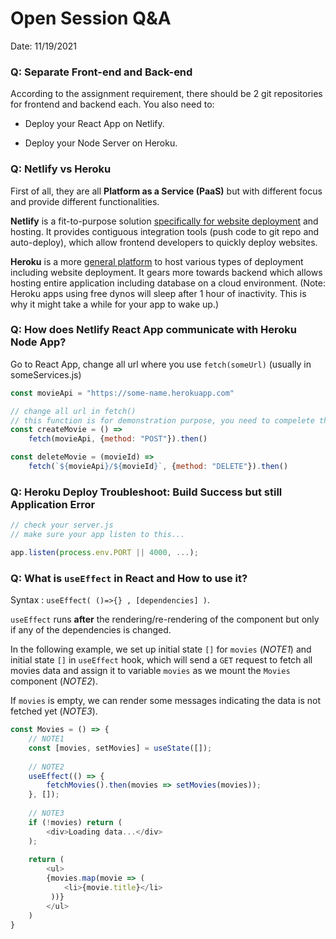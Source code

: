 # Open Session Q&A

Date: 11/19/2021

### Q: Separate Front-end and Back-end 

According to the assignment requirement, there should be 2 git repositories for frontend and backend each. You also need to:

+ Deploy your React App on Netlify.

+ Deploy your Node Server on Heroku.

### Q: Netlify vs Heroku

First of all, they are all **Platform as a Service (PaaS)** but with different focus and provide different functionalities.

**Netlify** is a fit-to-purpose solution <u>specifically for website deployment</u> and hosting. It provides contiguous integration tools (push code to git repo and auto-deploy), which allow frontend developers to quickly deploy websites. 

**Heroku** is a more <u>general platform</u> to host various types of deployment including website deployment. It gears more towards backend which allows hosting entire application including database on a cloud environment. (Note: Heroku apps using free dynos will sleep after 1 hour of inactivity. This is why it might take a while for your app to wake up.)

### Q: How does Netlify React App communicate with Heroku Node App?

Go to React App, change all url where you use `fetch(someUrl)` (usually in someServices.js)

```javascript
const movieApi = "https://some-name.herokuapp.com"

// change all url in fetch()
// this function is for demonstration purpose, you need to compelete the function
const createMovie = () =>
	fetch(movieApi, {method: "POST"}).then()

const deleteMovie = (movieId) =>
	fetch(`${movieApi}/${movieId}`, {method: "DELETE"}).then()
```

### Q: Heroku Deploy Troubleshoot: Build Success but still Application Error

```javascript
// check your server.js
// make sure your app listen to this...

app.listen(process.env.PORT || 4000, ...);
```

### Q: What is `useEffect` in React and How to use it?

Syntax : `useEffect( ()=>{} , [dependencies] )`.

`useEffect` runs **after** the rendering/re-rendering of the component but only if any of the dependencies is changed.

In the following example, we set up initial state `[]` for `movies` (*NOTE1*) and initial state `[]` in `useEffect` hook, which will send a `GET` request to fetch all movies data and assign it to variable  `movies` as we mount the `Movies` component (*NOTE2*).

If `movies` is empty, we can render some messages indicating the data is not fetched yet (*NOTE3*).

````javascript
const Movies = () => {
    // NOTE1
    const [movies, setMovies] = useState([]);
    
    // NOTE2
    useEffect(() => {
        fetchMovies().then(movies => setMovies(movies));
    }, []);
    
    // NOTE3
    if (!movies) return (
        <div>Loading data...</div>
    ); 
    
	return (
    	<ul>
        {movies.map(movie => (
         	<li>{movie.title}</li>
         ))}
        </ul>
    )
}
````





